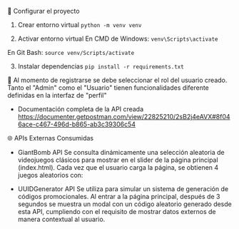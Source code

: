 🚀 Configurar el proyecto

1. Crear entorno virtual
 ```python -m venv venv```
 
2. Activar entorno virtual
En CMD de Windows:
```venv\Scripts\activate```

En Git Bash:
```source venv/Scripts/activate```

3. Instalar dependencias
```pip install -r requirements.txt```

📌 Al momento de registrarse se debe seleccionar el rol del usuario creado. Tanto el "Admin" como el "Usuario" tienen funcionalidades diferente definidas en la interfaz de "perfil"

- Documentación completa de la API creada
https://documenter.getpostman.com/view/22825210/2sB2j4eAVX#8f046ace-c467-496d-b865-ab3c39306c54

🌐 APIs Externas Consumidas
- GiantBomb API
Se consulta dinámicamente una selección aleatoria de videojuegos clásicos para mostrar en el slider de la página principal (index.html).
Cada vez que el usuario carga la página, se obtienen 4 juegos aleatorios con:

- UUIDGenerator API
Se utiliza para simular un sistema de generación de códigos promocionales.
Al entrar a la página principal, después de 3 segundos se muestra un modal con un código aleatorio generado desde esta API, cumpliendo con el requisito de mostrar datos externos de manera contextual al usuario.